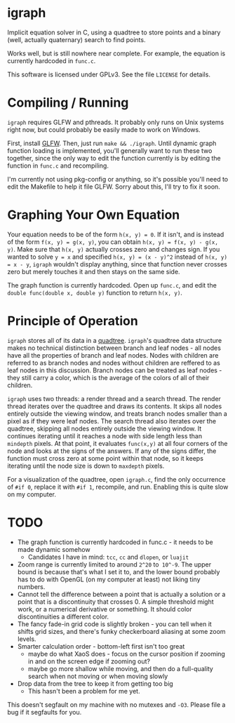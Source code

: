 # igraph

Implicit equation solver in C, using a quadtree to store points and a binary (well, actually quaternary) search to find points.

Works well, but is still nowhere near complete.  For example, the equation is currently hardcoded in `func.c`.

This software is licensed under GPLv3.  See the file `LICENSE` for details.

# Compiling / Running

`igraph` requires GLFW and pthreads.  It probably only runs on Unix systems right now, but could probably be easily made to work on Windows.

First, install [GLFW](http://www.glfw.org/).  Then, just run `make && ./igraph`.  Until dynamic graph function loading is implemented, you'll generally want to run these two together, since the only way to edit the function currently is by editing the function in `func.c` and recompiling.

I'm currently not using pkg-config or anything, so it's possible you'll need to edit the Makefile to help it file GLFW.  Sorry about this, I'll try to fix it soon.

# Graphing Your Own Equation

Your equation needs to be of the form `h(x, y) = 0`.  If it isn't, and is instead of the form `f(x, y) = g(x, y)`, you can obtain `h(x, y) = f(x, y) - g(x, y)`.  Make sure that `h(x, y)` actually crosses zero and changes sign.  If you wanted to solve `y = x` and specified `h(x, y) = (x - y)^2` instead of `h(x, y) = x - y`, `igraph` wouldn't display anything, since that function never crosses zero but merely touches it and then stays on the same side.

The graph function is currently hardcoded.  Open up `func.c`, and edit the `double func(double x, double y)` function to return `h(x, y)`.

# Principle of Operation

`igraph` stores all of its data in a [quadtree](https://en.wikipedia.org/wiki/Quadtree).  `igraph`'s quadtree data structure makes no technical distinction between branch and leaf nodes - all nodes have all the properties of branch and leaf nodes.  Nodes with children are referred to as branch nodes and nodes without children are reffered to as leaf nodes in this discussion.  Branch nodes can be treated as leaf nodes - they still carry a color, which is the average of the colors of all of their children.

`igraph` uses two threads: a render thread and a search thread.  The render thread iterates over the quadtree and draws its contents.  It skips all nodes entirely outside the viewing window, and treats branch nodes smaller than a pixel as if they were leaf nodes.  The search thread also iterates over the quadtree, skipping all nodes entirely outside the viewing window.  It continues iterating until it reaches a node with side length less than `mindepth` pixels.  At that point, it evaluates `func(x,y)` at all four corners of the node and looks at the signs of the answers.  If any of the signs differ, the function must cross zero at some point within that node, so it keeps iterating until the node size is down to `maxdepth` pixels.

For a visualization of the quadtree, open `igraph.c`, find the only occurrence of `#if 0`, replace it with `#if 1`, recompile, and run.  Enabling this is quite slow on my computer.

# TODO

* The graph function is currently hardcoded in func.c - it needs to be made dynamic somehow
  * Candidates I have in mind: `tcc`, `cc` and `dlopen`, or `luajit`
* Zoom range is currently limited to around `2^20` to` 10^-9`.  The upper bound is because that's what I set it to, and the lower bound probably has to do with OpenGL (on my computer at least) not liking tiny numbers.
* Cannot tell the difference between a point that is actually a solution or a point that is a discontinuity that crosses 0.  A simple threshold might work, or a numerical derivative or something.  It should color discontinuities a different color.
* The fancy fade-in grid code is slightly broken - you can tell when it shifts grid sizes, and there's funky checkerboard aliasing at some zoom levels.
* Smarter calculation order - bottom-left first isn't too great
  * maybe do what XaoS does - focus on the cursor position if zooming in and on the screen edge if zooming out?
  * maybe go more shallow while moving, and then do a full-quality search when not moving or when moving slowly
* Drop data from the tree to keep it from getting too big
  * This hasn't been a problem for me yet.


This doesn't segfault on my machine with no mutexes and `-O3`.  Please file a bug if it segfaults for you.
